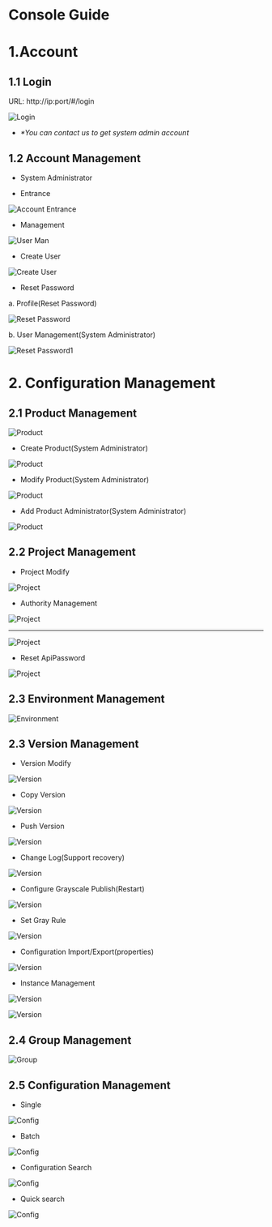 # Console Guide

# 1.Account

## 1.1 Login

URL: http://ip:port/#/login

![Login](./img/login_en.png "Login")

- *\*You can contact us to get system admin account*

## 1.2 Account Management

- System Administrator
  
- Entrance
  
![Account Entrance](img/account-entry_en.png "User Management")

- Management

![User Man](img/account-list_en.png)

- Create User

![Create User](./img/account-create_en.png)

- Reset Password

a. Profile(Reset Password)

![Reset Password](./img/rest-pwd-1_en.png)

b. User Management(System Administrator)

![Reset Password1](./img/rest-pwd-2_en.png)


# 2. Configuration Management

## 2.1 Product Management
  
![Product](./img/product_entry_en.png)

- Create Product(System Administrator)
  
![Product](./img/product_create_en.png)

- Modify Product(System Administrator)
 
![Product](./img/product_update_en.png)

- Add Product Administrator(System Administrator)

![Product](./img/product-member_en.png)

## 2.2 Project Management

- Project Modify

![Project](./img/project-manage_en.png)


- Authority Management

![Project](img/project-member-entry_en.png)

---

![Project](img/project-member-edit_en.png)

- Reset ApiPassword

![Project](img/reset-apipassword.png)


## 2.3 Environment Management

![Environment](img/environment_en.png)

## 2.3 Version Management

- Version Modify

![Version](img/version-list_en.png)


- Copy Version

![Version](img/version-copy_en.png)

- Push Version

![Version](img/version-push_en.png)

- Change Log(Support recovery)

![Version](img/version-change-log_en.png)

- Configure Grayscale Publish(Restart)

![Version](img/gray-version_en.png)

- Set Gray Rule
  
![Version](img/gray-rule_en.png)

- Configuration Import/Export(properties)

![Version](img/import-export_en.png)

- Instance Management

![Version](img/brcc-install-manage-enter_en.png)

![Version](img/brcc-instance_en.png)

## 2.4 Group Management

![Group](img/group-list_en.png)

## 2.5 Configuration Management

- Single

![Config](img/config-single_en.png)

- Batch

![Config](img/config-batch_en.png)

- Configuration Search
  
![Config](img/config-search_en.png)

- Quick search

![Config](img/quick-navigation_en.png)
